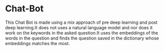 # Chat-Bot
This Chat Bot is made using a mix approach of pre deep learning and post deep learning.It does not uses a natural language model and nor does it work on the keywords in the asked question.It uses the embeddings of the words in the question and finds the question saved in the dictionary whose embeddings matches the most.

